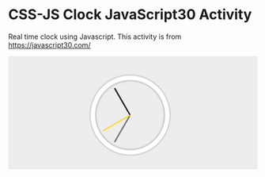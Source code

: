 # CSS-JS Clock JavaScript30 Activity

Real time clock using Javascript.
This activity is from https://javascript30.com/

![alt text](clock.png)
